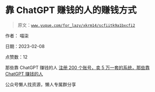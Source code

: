 # 靠 ChatGPT 赚钱的人的赚钱方式

> 原文：[`www.yuque.com/for_lazy/xkrm14/scfiitk9a1bxcfi2`](https://www.yuque.com/for_lazy/xkrm14/scfiitk9a1bxcfi2)

作者： 喵柒

日期：2023-02-08

点赞数：12

那些靠 ChatGPT 赚钱的人 [注册 200 个账号，卖 5 万一套的系统，那些靠 ChatGPT 赚钱的人](https://mp.weixin.qq.com/s/9gmVf8bx1ewq45WvwFMOLw)

公众号懒人找资源，懒人专属群分享

